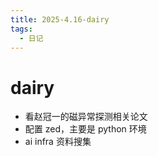 ```yaml
---
title: 2025-4.16-dairy
tags:
  - 日记
---
```


# dairy

- 看赵冠一的磁异常探测相关论文
- 配置 zed，主要是 python 环境
- ai infra 资料搜集
